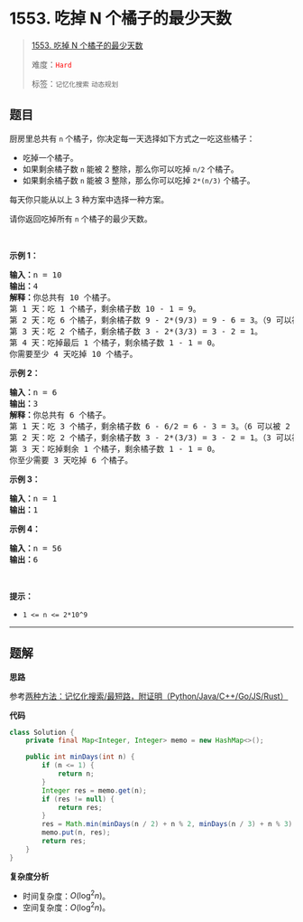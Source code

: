 # 1553. 吃掉 N 个橘子的最少天数

> [1553. 吃掉 N 个橘子的最少天数](https://leetcode.cn/problems/minimum-number-of-days-to-eat-n-oranges/)
>
> 难度：<font color=red>`Hard`</font>
>
> 标签：`记忆化搜索` `动态规划`

## 题目

<p>厨房里总共有 <code>n</code>&nbsp;个橘子，你决定每一天选择如下方式之一吃这些橘子：</p>

<ul>
	<li>吃掉一个橘子。</li>
	<li>如果剩余橘子数 <code>n</code>&nbsp;能被 2 整除，那么你可以吃掉 <code>n/2</code> 个橘子。</li>
	<li>如果剩余橘子数&nbsp;<code>n</code>&nbsp;能被 3 整除，那么你可以吃掉 <code>2*(n/3)</code> 个橘子。</li>
</ul>

<p>每天你只能从以上 3 种方案中选择一种方案。</p>

<p>请你返回吃掉所有 <code>n</code>&nbsp;个橘子的最少天数。</p>

<p>&nbsp;</p>

<p><strong>示例 1：</strong></p>

<pre><strong>输入：</strong>n = 10
<strong>输出：</strong>4
<strong>解释：</strong>你总共有 10 个橘子。
第 1 天：吃 1 个橘子，剩余橘子数 10 - 1 = 9。
第 2 天：吃 6 个橘子，剩余橘子数 9 - 2*(9/3) = 9 - 6 = 3。（9 可以被 3 整除）
第 3 天：吃 2 个橘子，剩余橘子数 3 - 2*(3/3) = 3 - 2 = 1。
第 4 天：吃掉最后 1 个橘子，剩余橘子数 1 - 1 = 0。
你需要至少 4 天吃掉 10 个橘子。
</pre>

<p><strong>示例 2：</strong></p>

<pre><strong>输入：</strong>n = 6
<strong>输出：</strong>3
<strong>解释：</strong>你总共有 6 个橘子。
第 1 天：吃 3 个橘子，剩余橘子数 6 - 6/2 = 6 - 3 = 3。（6 可以被 2 整除）
第 2 天：吃 2 个橘子，剩余橘子数 3 - 2*(3/3) = 3 - 2 = 1。（3 可以被 3 整除）
第 3 天：吃掉剩余 1 个橘子，剩余橘子数 1 - 1 = 0。
你至少需要 3 天吃掉 6 个橘子。
</pre>

<p><strong>示例 3：</strong></p>

<pre><strong>输入：</strong>n = 1
<strong>输出：</strong>1
</pre>

<p><strong>示例 4：</strong></p>

<pre><strong>输入：</strong>n = 56
<strong>输出：</strong>6
</pre>

<p>&nbsp;</p>

<p><strong>提示：</strong></p>

<ul>
	<li><code>1 &lt;= n &lt;= 2*10^9</code></li>
</ul>


--------------------

## 题解

**思路**

参考[两种方法：记忆化搜索/最短路，附证明（Python/Java/C++/Go/JS/Rust）](https://leetcode.cn/problems/minimum-number-of-days-to-eat-n-oranges/solutions/2773476/liang-chong-fang-fa-ji-yi-hua-sou-suo-zu-18jv)

**代码**

```java
class Solution {
    private final Map<Integer, Integer> memo = new HashMap<>();

    public int minDays(int n) {
        if (n <= 1) {
            return n;
        }
        Integer res = memo.get(n);
        if (res != null) {
            return res;
        }
        res = Math.min(minDays(n / 2) + n % 2, minDays(n / 3) + n % 3) + 1;
        memo.put(n, res);
        return res;
    }
}
```

**复杂度分析**

- 时间复杂度：$O(\log^2 n)$。
- 空间复杂度：$O(\log^2 n)$。
